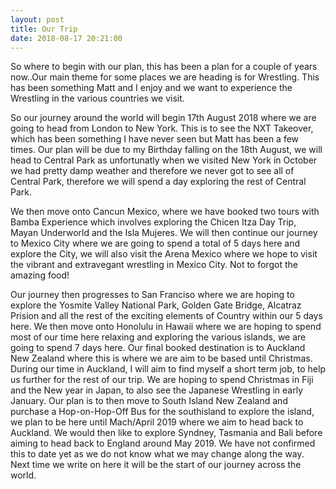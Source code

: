 ```yaml
---
layout: post
title: Our Trip
date: 2018-08-17 20:21:00
---
```

So where to begin with our plan, this has been a plan for a couple of years now..Our main theme for some places we are heading is for Wrestling. This has been something Matt and I enjoy and we want to experience the Wrestling in the various countries we visit. 

So our journey around the world will begin 17th August 2018 where we are going to head from London to New York. This is to see the NXT Takeover, which has been something I have never seen but Matt has been a few times. Our plan will be due to my Birthday falling on the 18th August, we will head to Central Park as unfortunatly when we visited New York in October we had pretty damp weather and therefore we never got to see all of Central Park, therefore we will spend a day exploring the rest of Central Park.

We then move onto Cancun Mexico, where we have booked two tours with Bamba Experience which involves exploring the Chicen Itza Day Trip, Mayan Underworld and the Isla Mujeres. We will then continue our journey to Mexico City where we are going to spend a total of 5 days here and explore the City, we will also visit the Arena Mexico where we hope to visit the vibrant and extravegant wrestling in Mexico City. Not to forgot the amazing food!

Our journey then progresses to San Franciso where we are hoping to explore the Yosmite Valley National Park, Golden Gate Bridge, Alcatraz Prision and all the rest of the exciting elements of Country within our 5 days here. We then move onto Honolulu in Hawaii where we are hoping to spend most of our time here relaxing and exploring the various islands, we are going to spend 7 days here. Our final booked destination is to Auckland New Zealand where this is where we are aim to be based until Christmas. During our time in Auckland, I will aim to find myself a short term job, to help us further for the rest of our trip. We are hoping to spend Christmas in Fiji and the New year in Japan, to also see the Japanese Wrestling in early January. Our plan is to then move to South Island New Zealand and purchase a Hop-on-Hop-Off Bus for the southisland to explore the island, we plan to be here until Mach/April 2019 where we aim to head back to Auckland. We would then like to explore Syndney, Tasmania and Bali before aiming to head back to England around May 2019. We have not confirmed this to date yet as we do not know what we may change along the way. Next time we write on here it will be the start of our journey across the world.